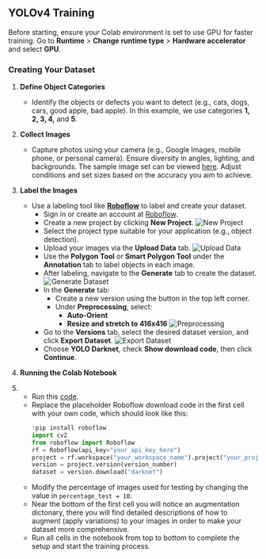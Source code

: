 ## **YOLOv4 Training**

Before starting, ensure your Colab environment is set to use GPU for faster training. Go to **Runtime** > **Change runtime type** > **Hardware accelerator** and select **GPU**.

### **Creating Your Dataset**

1. **Define Object Categories**
   - Identify the objects or defects you want to detect (e.g., cats, dogs, cars, good apple, bad apple). In this example, we use categories **1, 2, 3, 4,** and **5**.

2. **Collect Images**
   - Capture photos using your camera (e.g., Google Images, mobile phone, or personal camera). Ensure diversity in angles, lighting, and backgrounds. The sample image set can be viewed [here](https://photos.app.goo.gl/FtLV9HDPrkQnURrq7). Adjust conditions and set sizes based on the accuracy you aim to achieve.

3. **Label the Images**
   - Use a labeling tool like [**Roboflow**](https://roboflow.com/) to label and create your dataset.
     - Sign in or create an account at [Roboflow](https://roboflow.com/).
     - Create a new project by clicking **New Project**.
       ![New Project](https://i.imgur.com/94aYGQf.png)
     - Select the project type suitable for your application (e.g., object detection).
     - Upload your images via the **Upload Data** tab.
       ![Upload Data](https://i.imgur.com/qyF42FP.png)
     - Use the **Polygon Tool** or **Smart Polygon Tool** under the **Annotation** tab to label objects in each image.
     - After labeling, navigate to the **Generate** tab to create the dataset.
       ![Generate Dataset](https://i.imgur.com/HjDKyh1.png)
     - In the **Generate** tab:
       - Create a new version using the button in the top left corner.
       - Under **Preprocessing**, select:
         - **Auto-Orient**
         - **Resize and stretch to 416x416**
           ![Preprocessing](https://i.imgur.com/bbZh7xv.png)
     - Go to the **Versions** tab, select the desired dataset version, and click **Export Dataset**.
       ![Export Dataset](https://i.imgur.com/xo2zuSF.png)
     - Choose **YOLO Darknet**, check **Show download code**, then click **Continue**.

4. **Running the Colab Notebook**
5. - Run this [code](https://github.com/dorna-robotics/education/blob/main/ml_yolov4_train/ml_yolo4_train.ipynb).
   - Replace the placeholder Roboflow download code in the first cell with your own code, which should look like this:
     ```python
     !pip install roboflow
     import cv2
     from roboflow import Roboflow
     rf = Roboflow(api_key="your_api_key_here")
     project = rf.workspace("your_workspace_name").project("your_project_name")
     version = project.version(version_number)
     dataset = version.download("darknet")
     ```
   - Modify the percentage of images used for testing by changing the value in `percentage_test = 10`.
   - Near the bottom of the first cell you will notice an augmentation dictonary, there you will find detailed descriptions of how to augment (apply variations) to your images in order to make your dataset more comprehensive.
   - Run all cells in the notebook from top to bottom to complete the setup and start the training process.
